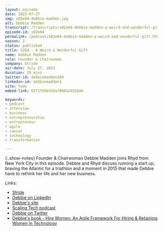 ```yaml
---
layout: episode
date: 2023-07-27
img: s02e04-debbie-madden.jpg
alt: Debbie Madden
transcript: /transcripts/s02e04-debbie-madden-a-weird-and-wonderful-gift.html
episode-id: s02e04
permalink: /podcast/s02e04-debbie-madden-a-weird-and-wonderful-gift.html
season: 2
status: published
title: S2E4 — A Weird & Wonderful Gift
name: Debbie Madden
role: Founder & Chairwoman
company: Stride
air-date: July 27, 2023
duration: 25 mins
twitter-id: debbiemadden200
linkedin-id: debbiemadden1
site: todo
embed-link: 6371f95b358a7000124520a0

keywords:
- podcast
- interview
- business
- entrepreneurship
- entrepreneur
- agile
- cancer
- technology
- transformation

---
```


{:.show-notes}
Founder & Chairwoman Debbie Madden joins Rhyd from New York City in this episode. Debbie and Rhyd discuss running a start up, braving the Atlantic for a triathlon and a moment in 2015 that made Debbie have to rethink her life and her new business.

Links:

* [Stride](https://www.stride.build)
* [Debbie on LinkedIn](https://www.linkedin.com/in/debbiemadden1/)
* [Debbie's site](https://www.debbiemadden.com)
* [Scaling Tech podcast](https://www.stride.build/podcast/scaling-tech-podcast)
* [Debbie on Twitter](https://twitter.com/debbiemadden200)
* [Debbie's book - Hire Women: An Agile Framework For Hiring & Retaining Women In Technology ](https://www.debbiemadden.com/book)